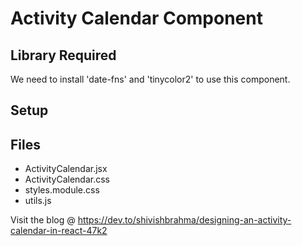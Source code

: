 # Activity Calendar Component

## Library Required

We need to install 'date-fns' and 'tinycolor2' to use this component.

## Setup

## Files

- ActivityCalendar.jsx
- ActivityCalendar.css
- styles.module.css
- utils.js

Visit the blog @ <https://dev.to/shivishbrahma/designing-an-activity-calendar-in-react-47k2>